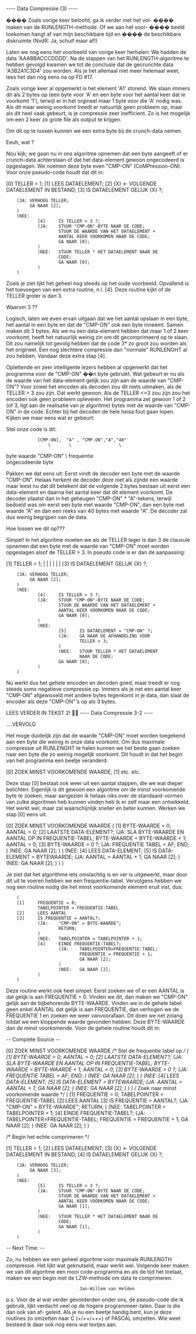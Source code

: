 ---- Data Compressie (3) ----


 ����   Zoals vorige keer beloofd, ga ik verder met het vol-
 ����   maken van de RUNLENGTH-methode. Of we aan het voor-
 ����   beeld toekomen hangt af van mijn beschikbare tijd en
 ����   de beschikbare diskruimte (NvdR: Ja, schuif maar af!)

 Laten we nog eens het voorbeeld van vorige keer herhalen:
 We hadden de data 'AAABBACCCDDDD'. Na de stappen van het
 RUNLENGTH-algoritme te hebben gevolgd kwamen we tot de
 conclusie dat de gecrunchte data 'A3B2A1C3D4' zou worden.
 Als je het allemaal niet meer helemaal weet, lees het dan
 nog eens na op FD #17.

 Zoals vorige keer al opgemerkt is het element 'A1' storend.
 We slaan immers dit als 2 bytes op (een byte voor 'A' en een
 byte voor het aantal keer dat ie voorkomt '1'), terwijl er
 in het orgineel maar 1 byte voor die 'A' nodig was.
 Als dit maar weinig voorkomt treedt er natuurlijk geen
 probleem op, maar als dit heel vaak gebeurt, is je
 compressie zeer inefficient. Zo is het mogelijk om een 2
 keer zo grote file als output te krijgen.

 Om dit op te lossen kunnen we een extra byte bij de
 crunch-data nemen.

Eeuh, wat ?

 Nou kijk; we gaan nu in ons algoritme opnemen dat een byte
 aangeeft of er crunch-data achterstaan of dat het
 data-element gewoon ongecodeerd is opgeslagen. We noemen
 deze byte even "CMP-ON" (CoMPression-ON). Voor onze
 pseudo-code houdt dat dit in:

 [0]    TELLER = 1;
 [1]    LEES DATAELEMENT;
 [2]    {X} <- VOLGENDE DATAELEMENT IN BESTAND;
 [3]    IS DATAELEMENT GELIJK {X} ?;

        (JA: VERHOOG TELLER;
             GA NAAR [2];
        )
        (NEE:
                [4]     IS TELLER > 3 ?;
                (JA:    STUUR "CMP-ON"-BYTE NAAR DE CODE;
                        STUUR DE WAARDE VAN HET DATAELEMENT +
                        AANTAL KEER VOORKOMEN NAAR DE CODE;
                        GA NAAR [0];
                )
                (NEE:   STUUR TELLER * HET DATAELEMENT NAAR DE
                        CODE;
                        GA NAAR [0];
                )
        )

 Zoals je ziet lijkt het geheel nog steeds op het oude
 voorbeeld. Opvallend is het toevoegen van een extra routine,
 n.l. [4]. Deze routine kijkt of de TELLER groter is dan 3.

Waarom 3 ??

 Logisch, laten we even ervan uitgaan dat we het aantal
 opslaan in een byte, het aantal in een byte en dat de
 "CMP-ON" ook een byte inneemt. Samen maken dit 3 bytes. Als
 we nu een data-element hebben dat maar 1 of 2 keer voorkomt,
 heeft het natuurlijk weinig zin om dit gecomprimeerd op te
 slaan. Dit zou namelijk tot gevolg hebben dat de code 3* zo
 groot zou worden als het origineel. Een nog slechtere
 compressie dan "normale" RUNLENGHT al zou hebben. Vandaar
 deze extra stap [4].

 Oplettende en zeer intelligente lezers hebben al opgemerkt
 dat het programma voor de "CMP-ON" ��n byte gebruikt. Wat
 gebeurt er nu als de waarde van het data-element gelijk zou
 zijn aan de waarde van "CMP-ON"? Voor zowel het encoden als
 decoden zou dit niets uitmaken, als de TELLER > 3 zou zijn.
 Dat werkt gewoon. Als de TELLER <=3 zou zijn zou het encoden
 ook geen probleem opleveren. Het programma zet gewoon 1 of 2
 (of 3, ligt aan de realisatie van je algoritme) bytes met
 de waarde van "CMP-ON" in de code. Echter bij het decoden
 de hele heisa fout gaan lopen. Kijken we maar eens wat er
 gebeurt:

 Stel onze code is dit:

                [CMP-ON],  "A" , "CMP-ON","A","40"
                    \       \                  \
 byte waarde "CMP-ON"       \              frequentie
                            \
                    ongecodeerde byte

 Pakken we dat eens uit: Eerst vindt de decoder een byte met
 de waarde "CMP-ON". Helaas herkent de decoder deze niet als
 zijnde een waarde maar leest nu dat dit betekent dat de
 volgende 2 bytes bestaan uit eerst een data-element en
 daarna het aantal keer dat dit element voorkomt. De decoder
 plaatst dan in het geheugen "CMP-ON" * "A"-tekens, terwijl
 bedoeld was om eerst een byte met waarde "CMP-ON", dan een
 byte met waarde "A" en dan een reeks van 40 bytes met waarde
 "A". De decoder zal dus weinig begrijpen van de data.

Hoe lossen we dit op???

 Simpel! In het algoritme moeten we als de TELLER lager is
 dan 3 de clausule opnemen dat een byte met de waarde van
 "CMP-ON" moet worden opgeslagen alsof de TELLER > 3. In
 pseudo code is er dan de aanpassing:

 [1]    TELLER = 1;
  |      | | | | |
 [3]    IS DATAELEMENT GELIJK {X} ?;

        (JA: VERHOOG TELLER;
             GA NAAR [2];
        )
        (NEE:
                [4]     IS TELLER > 3 ?;
                (JA:    STUUR "CMP-ON"-BYTE NAAR DE CODE;
                        STUUR DE WAARDE VAN HET DATAELEMENT +
                        AANTAL KEER VOORKOMEN NAAR DE CODE;
                        GA NAAR [0];
                )
                (NEE:
                        [5]     IS DATAELEMENT = "CMP-ON" ?;
                        (JA:    GA NAAR DE AFHANDELING VOOR
                                TELLER > 3;
                        )
                        (NEE:   STUUR TELLER * HET DATAELEMENT
                                NAAR DE CODE;
                        GA NAAR [0];
                )
        )


 Nu werkt dus het gehele encoden en decoden goed, maar treedt
 er nog steeds soms negatieve compressie op. Immers als je
 net een aantal keer "CMP-ON" afgewisseld met andere bytes
 tegenkomt in je data, dan slaat de encoder als deze
 "CMP-ON"'s op als 3 bytes.

LEES VERDER IN TEKST 2!

 ---- Data Compressie 3-2 ----


....VERVOLG

 Het moge duidelijk zijn dat de waarde "CMP-ON" moet worden
 toegekend aan een byte die weinig in onze data voorkomt.
 Om dus maximale compressie uit RUNLENGHT te halen kunnen we
 het beste gaan zoeken naar een byte die zo weinig mogelijk
 voorkomt. Dit houdt in dat het begin van het programma een
 beetje veranderd:

 [0]    ZOEK MINST VOORKOMENDE WAARDE;
 [1]    etc. etc.

 Deze stap [0] bestaat ook weer uit een aantal stappen, die
 we wat dieper belichten. Eigenlijk is dit gewoon een
 algoritme om de minst voorkomende byte te zoeken, maar
 aangezien ik helaas niks over de standaard-vormen van zulke
 algoritmen heb kunnen vinden heb ik er zelf maar een
 ontwikkeld. Het werkt wel, maar zal waarschijnlijk sneller
 en beter kunnen.
 Werken we stap [0] eens uit:

 [0]    ZOEK MINST VOORKOMENDE WAARDE
        (
        [1]     BYTE-WAARDE = 0;
                AANTAL = 0;
        [2]     LAATSTE DATA-ELEMENT?;
                (JA:    SLA BYTE-WAARDE EN AANTAL OP IN
                        FREQUENTIE-TABEL;
                        BYTE-WAARDE = BYTE-WAARDE + 1;
                        AANTAL = 0;
                [3]     BYTE-WAARDE = 0 ?;
                        (JA:    FREQUENTIE TABEL = AF;
                                END;
                        )
                        (NEE:   GA NAAR [2];
                        )
                )
                (NEE:
                        [4]     LEES DATA-ELEMENT;
                        [5]     IS DATA-ELEMENT = BYTEWAARDE;
                        (JA:    AANTAL = AANTAL + 1;
                                GA NAAR [2];
                        )
                        (NEE:   GA NAAR [2];
                        )
                )
        )

 Je ziet dat het algorithme iets omslachtig is en ver is
 uitgewerkt, maar door dit uit te voeren hebben we een
 frequentie-tabel. Vervolgens hebben we nog een routine nodig
 die het minst voorkomende element eruit vist, dus:


        (
        [1]     FREQUENTIE = 0;
                TABELPOINTER = FREQUENTIE-TABEL
        [2]     LEES AANTAL
        [3]     IS FREQUENTIE = AANTAL?;
                (JA:    "CMP-ON" = BYTE-WAARDE";
                        RETURN;
                )
                (NEE:   TABELPOINTER = TABELPOINTER + 1;
                [4]     EINDE FREQUENTIE-TABEL?;
                        (JA:    TABELPOINTER=FREQUENTIE-TABEL;
                                FREQUENTIE = FREQUENTIE + 1;
                                GA NAAR [2];
                        )
                        (NEE:   GA NAAR [2];
                )
        )

 Deze routine werkt ook heel simpel: Eerst zoeken we of er
 een AANTAL is dat gelijk is aan FREQUENTIE = 0. Vinden we
 dit, dan maken we "CMP-ON" gelijk aan de bijbehorende
 BYTE-WAARDE. Vinden we in de gehele tabel geen enkel AANTAL
 dat gelijk is aan FREQUENTIE, dan verhogen we de FREQUENTIE
 1 en zoeken we weer vanvoorafaan. Dit doen we net zolang
 totdat we een kloppende waarde gevonden hebben. Deze
 BYTE-WAARDE dan de minst voorkomende.
 Voor de gehele routine houdt dit in:

 -- Complete Source --

 [0]    ZOEK MINST VOORKOMENDE WAARDE
 /* Stel de frequentie tabel op */
        (
        [1]     BYTE-WAARDE = 0;
                AANTAL = 0;
        [2]     LAATSTE DATA-ELEMENT?;
                (JA:    SLA BYTE-WAARDE EN AANTAL OP IN
                        FREQUENTIE-TABEL;
                        BYTE-WAARDE = BYTE-WAARDE + 1;
                        AANTAL = 0;
                [3]     BYTE-WAARDE = 0 ?;
                        (JA:    FREQUENTIE TABEL = AF;
                                END;
                        )
                        (NEE:   GA NAAR [2];
                        )
                )
                (NEE:
                        [4]     LEES DATA-ELEMENT;
                        [5]     IS DATA-ELEMENT = BYTEWAARDE;
                        (JA:    AANTAL = AANTAL + 1;
                                GA NAAR [2];
                        )
                        (NEE:   GA NAAR [2];
                        )
                )
        )
 /* Zoek naar minst voorkomende waarde */
        (
        [1]     FREQUENTIE = 0;
                TABELPOINTER = FREQUENTIE-TABEL
        [2]     LEES AANTAL
        [3]     IS FREQUENTIE = AANTAL?;
                (JA:    "CMP-ON" = BYTE-WAARDE";
                        RETURN;
                )
                (NEE:   TABELPOINTER = TABELPOINTER + 1;
                [4]     EINDE FREQUENTIE-TABEL?;
                        (JA:    TABELPOINTER=FREQUENTIE-TABEL;
                                FREQUENTIE = FREQUENTIE + 1;
                                GA NAAR [2];
                        )
                        (NEE:   GA NAAR [2];
                )
        )

 /* Begin het echte comprimeren */

 [1]    TELLER = 1;
 [2]    LEES DATAELEMENT;
 [3]    {X} <- VOLGENDE DATAELEMENT IN BESTAND;
 [4]    IS DATAELEMENT GELIJK {X} ?;

        (JA: VERHOOG TELLER;
             GA NAAR [3];
        )
        (NEE:
                [5]     IS TELLER > 3 ?;
                (JA:    STUUR "CMP-ON"-BYTE NAAR DE CODE;
                        STUUR DE WAARDE VAN HET DATAELEMENT +
                        AANTAL KEER VOORKOMEN NAAR DE CODE;
                        GA NAAR [1];
                )
                (NEE:   STUUR TELLER * HET DATAELEMENT NAAR DE
                        CODE;
                        GA NAAR [1];
                )
        )

 -- Next Time: --

 Zo, nu hebben we een geheel algoritme voor maximale
 RUNLENGTH compressie. Het lijkt wat geknutseld, maar werkt
 wel. Volgende keer maken we van dit algoritme een mooi
 code-programma en als de tijd het toelaat, maken we een
 begin met de LZW-methode om data te comprimeren.

                                Jan-Willem van Helden

 p.s.   Voor de al wat verder gevorderden onder ons, de
        pseudo-code die ik gebruik, lijkt verdacht veel op de
        hogere programmeer-talen. Daar is die dan ook van af-
        geleid. Als je nu een beetje handig bent, kun je deze
        routines zo omzetten naar C (+/++/+++) of PASCAL
        omzetten. Wie weet besteed ik daar ook nog eens wat
        textjes aan.
